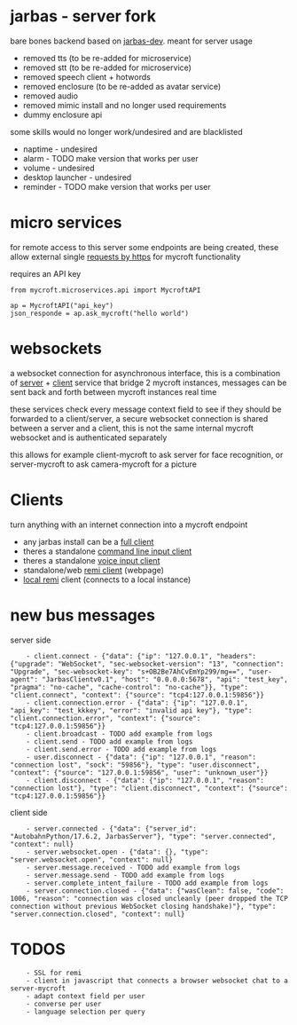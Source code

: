 # jarbas - server fork

bare bones backend based on [jarbas-dev](https://github.com/JarbasAl/jarbas-core/tree/dev). meant for server usage

* removed tts (to be re-added for microservice)
* removed stt (to be re-added for microservice)
* removed speech client + hotwords
* removed enclosure (to be re-added as avatar service)
* removed audio
* removed mimic install and no longer used requirements
* dummy enclosure api

some skills would no longer work/undesired and are blacklisted

* naptime - undesired
* alarm - TODO make version that works per user
* volume - undesired
* desktop launcher - undesired
* reminder - TODO make version that works per user

# micro services

for remote access to this server some endpoints are being created, these allow
 external single [requests by https](https://github.com/JarbasAl/jarbas-core/tree/server/mycroft/microservices) for mycroft functionality

requires an API key

    from mycroft.microservices.api import MycroftAPI

    ap = MycroftAPI("api_key")
    json_responde = ap.ask_mycroft("hello world")


# websockets

a websocket connection for asynchronous interface, this is a combination of
[server](https://github.com/JarbasAl/jarbas-core/blob/server/mycroft/client/server/main.py) + [client](https://github.com/JarbasAl/jarbas-core/blob/server/mycroft/client/server/client.py) service that bridge 2 mycroft instances, messages can
be sent back and forth between mycroft instances real time

these services check every message context field to see if they should be
forwarded to a client/server, a secure websocket connection is shared between
a server and a client, this is not the same internal mycroft websocket and is
authenticated separately

this allows for example client-mycroft to ask server for face recognition, or
server-mycroft to ask camera-mycroft for a picture

# Clients

turn anything with an internet connection into a mycroft endpoint

- any jarbas install can be a [full client](https://github.com/JarbasAl/jarbas-core/blob/server/mycroft/client/server/client.py)
- theres a standalone [command line input client](https://github.com/JarbasAl/jarbas-core/blob/server/mycroft/client/server/standalone_cli_client.py)
- theres a standalone [voice input client](https://github.com/JarbasAl/jarbas-core/blob/server/mycroft/client/server/standalone_voice_client.py)
- standalone/web [remi client](https://github.com/JarbasAl/jarbas-core/blob/server/mycroft/client/server/clients/standalone_remi_client.py) (webpage)
- [local remi](https://github.com/JarbasAl/jarbas-core/blob/server/mycroft/client/remi/main.py) client (connects to a local instance)

# new bus messages

server side

        - client.connect - {"data": {"ip": "127.0.0.1", "headers": {"upgrade": "WebSocket", "sec-websocket-version": "13", "connection": "Upgrade", "sec-websocket-key": "s+OB2Be7AhCvEmYp299/mg==", "user-agent": "JarbasClientv0.1", "host": "0.0.0.0:5678", "api": "test_key", "pragma": "no-cache", "cache-control": "no-cache"}}, "type": "client.connect", "context": {"source": "tcp4:127.0.0.1:59856"}}
        - client.connection.error - {"data": {"ip": "127.0.0.1", "api_key": "test_kkkey", "error": "invalid api key"}, "type": "client.connection.error", "context": {"source": "tcp4:127.0.0.1:59856"}}
        - client.broadcast - TODO add example from logs
        - client.send - TODO add example from logs
        - client.send.error - TODO add example from logs
        - user.disconnect - {"data": {"ip": "127.0.0.1", "reason": "connection lost", "sock": "59856"}, "type": "user.disconnect", "context": {"source": "127.0.0.1:59856", "user": "unknown_user"}}
        - client.disconnect - {"data": {"ip": "127.0.0.1", "reason": "connection lost"}, "type": "client.disconnect", "context": {"source": "tcp4:127.0.0.1:59856"}}


client side

        - server.connected - {"data": {"server_id": "AutobahnPython/17.6.2, JarbasServer"}, "type": "server.connected", "context": null}
        - server.websocket.open - {"data": {}, "type": "server.websocket.open", "context": null}
        - server.message.received - TODO add example from logs
        - server.message.send - TODO add example from logs
        - server.complete_intent_failure - TODO add example from logs
        - server.connection.closed - {"data": {"wasClean": false, "code": 1006, "reason": "connection was closed uncleanly (peer dropped the TCP connection without previous WebSocket closing handshake)"}, "type": "server.connection.closed", "context": null}



# TODOS

        - SSL for remi
        - client in javascript that connects a browser websocket chat to a server-mycroft
        - adapt context field per user
        - converse per user
        - language selection per query

